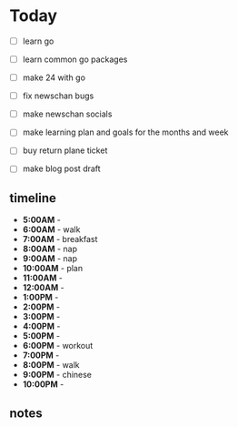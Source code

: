 #    Today
- [ ] learn go
- [ ] learn common go packages

- [ ] make 24 with go
- [ ] fix newschan bugs
- [ ] make newschan socials

- [ ] make learning plan and goals for the months and week
- [ ] buy return plane ticket
- [ ] make blog post draft

## timeline
- **5:00AM** - 
- **6:00AM** - walk
- **7:00AM** - breakfast
- **8:00AM** - nap
- **9:00AM** - nap
- **10:00AM** - plan
- **11:00AM** - 
- **12:00AM** - 
- **1:00PM** - 
- **2:00PM** - 
- **3:00PM** - 
- **4:00PM** - 
- **5:00PM** - 
- **6:00PM** - workout
- **7:00PM** - 
- **8:00PM** - walk
- **9:00PM** - chinese
- **10:00PM** - 

## notes

